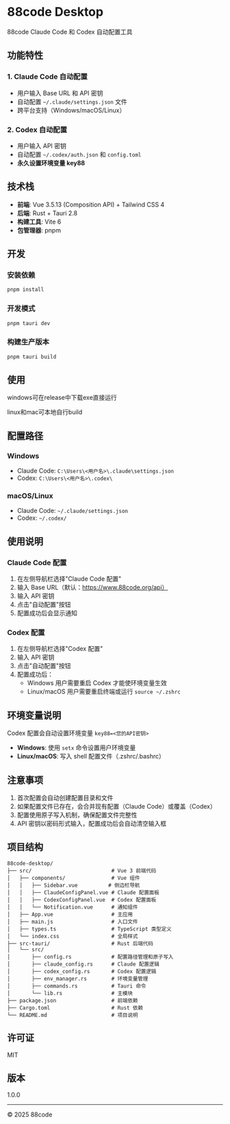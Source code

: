 # 88code Desktop

88code Claude Code 和 Codex 自动配置工具

## 功能特性

### 1. Claude Code 自动配置
- 用户输入 Base URL 和 API 密钥
- 自动配置 `~/.claude/settings.json` 文件
- 跨平台支持（Windows/macOS/Linux）

### 2. Codex 自动配置
- 用户输入 API 密钥
- 自动配置 `~/.codex/auth.json` 和 `config.toml`
- **永久设置环境变量 key88**

## 技术栈

- **前端**: Vue 3.5.13 (Composition API) + Tailwind CSS 4
- **后端**: Rust + Tauri 2.8
- **构建工具**: Vite 6
- **包管理器**: pnpm

## 开发

### 安装依赖

```bash
pnpm install
```

### 开发模式

```bash
pnpm tauri dev
```

### 构建生产版本

```bash
pnpm tauri build
```
## 使用
windows可在release中下载exe直接运行

linux和mac可本地自行build

## 配置路径

### Windows
- Claude Code: `C:\Users\<用户名>\.claude\settings.json`
- Codex: `C:\Users\<用户名>\.codex\`

### macOS/Linux
- Claude Code: `~/.claude/settings.json`
- Codex: `~/.codex/`

## 使用说明

### Claude Code 配置

1. 在左侧导航栏选择"Claude Code 配置"
2. 输入 Base URL（默认：https://www.88code.org/api）
3. 输入 API 密钥
4. 点击"自动配置"按钮
5. 配置成功后会显示通知

### Codex 配置

1. 在左侧导航栏选择"Codex 配置"
2. 输入 API 密钥
3. 点击"自动配置"按钮
4. 配置成功后：
   - Windows 用户需要重启 Codex 才能使环境变量生效
   - Linux/macOS 用户需要重启终端或运行 `source ~/.zshrc`

## 环境变量说明

Codex 配置会自动设置环境变量 `key88=<您的API密钥>`

- **Windows**: 使用 `setx` 命令设置用户环境变量
- **Linux/macOS**: 写入 shell 配置文件（.zshrc/.bashrc）

## 注意事项

1. 首次配置会自动创建配置目录和文件
2. 如果配置文件已存在，会合并现有配置（Claude Code）或覆盖（Codex）
3. 配置使用原子写入机制，确保配置文件完整性
4. API 密钥以密码形式输入，配置成功后会自动清空输入框

## 项目结构

```
88code-desktop/
├── src/                          # Vue 3 前端代码
│   ├── components/               # Vue 组件
│   │   ├── Sidebar.vue          # 侧边栏导航
│   │   ├── ClaudeConfigPanel.vue # Claude 配置面板
│   │   ├── CodexConfigPanel.vue  # Codex 配置面板
│   │   └── Notification.vue      # 通知组件
│   ├── App.vue                   # 主应用
│   ├── main.js                   # 入口文件
│   ├── types.ts                  # TypeScript 类型定义
│   └── index.css                 # 全局样式
├── src-tauri/                    # Rust 后端代码
│   └── src/
│       ├── config.rs             # 配置路径管理和原子写入
│       ├── claude_config.rs      # Claude 配置逻辑
│       ├── codex_config.rs       # Codex 配置逻辑
│       ├── env_manager.rs        # 环境变量管理
│       ├── commands.rs           # Tauri 命令
│       └── lib.rs                # 主模块
├── package.json                  # 前端依赖
├── Cargo.toml                    # Rust 依赖
└── README.md                     # 项目说明
```

## 许可证

MIT

## 版本

1.0.0

---

© 2025 88code
